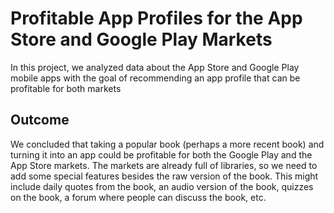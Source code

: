 # Profitable App Profiles for the App Store and Google Play Markets
In this project, we analyzed data about the App Store and Google Play mobile apps with the goal of recommending an app profile that can be profitable for both markets
## Outcome
We concluded that taking a popular book (perhaps a more recent book) and turning it into an app could be profitable for both the Google Play and the App Store markets. The markets are already full of libraries, so we need to add some special features besides the raw version of the book. This might include daily quotes from the book, an audio version of the book, quizzes on the book, a forum where people can discuss the book, etc.
